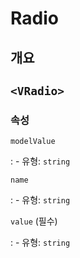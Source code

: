 # Radio

## 개요

## `<VRadio>`

### 속성

`modelValue`

: - 유형: `string`

`name`

: - 유형: `string`

`value` (필수)

: - 유형: `string`
